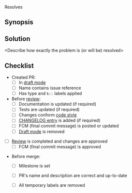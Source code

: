 Resolves <paste issue reference>




## Synopsis

<Give a brief overview of the problem>




## Solution

<Describe how exactly the problem is (or will be) resolved>




## Checklist

- Created PR:
    - [ ] In [draft mode][l:1]
    - [ ] Name contains issue reference
    - [ ] Has type and `k::` labels applied
- Before [review][l:4]:
    - [ ] Documentation is updated (if required)
    - [ ] Tests are updated (if required)
    - [ ] Changes conform [code style][l:2]
    - [ ] [CHANGELOG entry][l:3] is added (if required)
    - [ ] FCM (final commit message) is posted or updated
    - [ ] [Draft mode][l:1] is removed
- [ ] [Review][l:4] is completed and changes are approved
    - [ ] FCM (final commit message) is approved
- Before merge:
    - [ ] Milestone is set
    - [ ] PR's name and description are correct and up-to-date
    - [ ] All temporary labels are removed




[l:1]: https://help.github.com/en/articles/about-pull-requests#draft-pull-requests
[l:2]: /CONTRIBUTING.md#code-style
[l:3]: /CHANGELOG.md
[l:4]: https://help.github.com/en/articles/reviewing-changes-in-pull-requests

